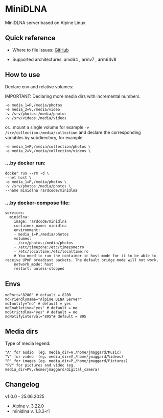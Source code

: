# MiniDLNA
MiniDLNA server based on Alpine Linux.

## Quick reference
* Where to file issues:
[GitHub](https://github.com/rardcode/minidlna)

* Supported architectures: amd64 , armv7 , arm64v8

## How to use

Declare env and relative volumes:

IMPORTANT: Declaring more media dirs with incremental numbers.

```
-e media_1=P,/media/photos
-e media_2=V,/media/video
-v /srv/photos:/media/photos
-v /srv/videos:/media/videos
```
or...mount a single volume for example `-v /srv/collection:/media/collection` and declare the corresponding variables by subdirectory, for example
```
-e media_1=P,/media/collection/photos \
-e media_2=V,/media/collection/videos \
```
### ...by docker run:
```
docker run --rm -d \
--net host \
-e media_1=P,/media/photos \
-v /srv/photos:/media/photos \
--name minidlna rardcode/minidlna
```

### ...by docker-compose file:
```
services:
  minidlna:
    image: rardcode/minidlna
    container_name: minidlna
    environment:
    - media_1=P,/media/photos
    volumes:
    - /srv/photos:/media/photos
    - /etc/timezone:/etc/timezone:ro
    - /etc/localtime:/etc/localtime:ro
    # You need to run the container in host mode for it to be able to receive UPnP broadcast packets. The default bridge mode will not work.
    network_mode: host
    restart: unless-stopped
```

## Envs
```
mdPort="8200" # default = 8200
mdFriendlyname="Alpine DLNA Server"
mdInotify="no" # default = yes
mdEnabletivo="yes" # default = no
mdStrictdlna="yes" # default = no
mdNotifyinterval="895"# default = 895
```

## Media dirs
Type of media legend:
```
"A" for audio  (eg. media_dir=A,/home/jmaggard/Music)
"V" for video  (eg. media_dir=V,/home/jmaggard/Videos)
"P" for images (eg. media_dir=P,/home/jmaggard/Pictures)
"PV" for pictures and video (eg. media_dir=PV,/home/jmaggard/digital_camera)
```

## Changelog
v1.0.0 - 25.06.2025
- Alpine v. 3.22.0
- minidlna v. 1.3.3-r1
